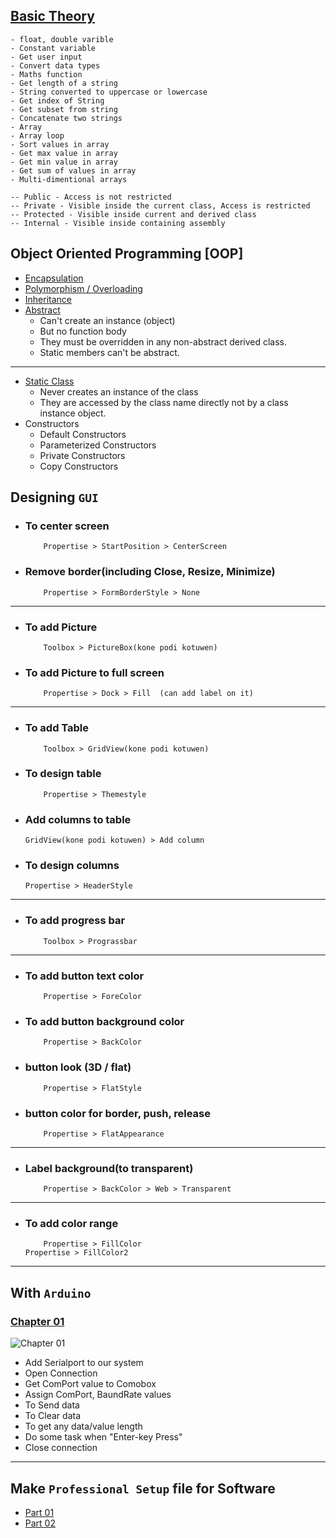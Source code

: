 ## [ Basic Theory ](https://github.com/denuwan-yasodhana/c-sharp/blob/main/Chapter_02/Basic)

	- float, double varible 
	- Constant variable
	- Get user input
	- Convert data types
	- Maths function
	- Get length of a string
	- String converted to uppercase or lowercase
	- Get index of String
	- Get subset from string
	- Concatenate two strings
	- Array
	- Array loop
	- Sort values in array
	- Get max value in array
	- Get min value in array
	- Get sum of values in array
	- Multi-dimentional arrays

 	-- Public - Access is not restricted
  	-- Private - Visible inside the current class, Access is restricted
   	-- Protected - Visible inside current and derived class
    -- Internal - Visible inside containing assembly

## Object Oriented Programming [OOP]
- [ Encapsulation ](https://github.com/denuwan-yasodhana/c-sharp/blob/main/OOP/Encapsulation.md)
- [ Polymorphism / Overloading ](https://github.com/denuwan-yasodhana/c-sharp/blob/main/OOP/Polymorphism.md)
- [ Inheritance ](https://github.com/denuwan-yasodhana/c-sharp/blob/main/OOP/Inheritance.md)
- [ Abstract ](https://github.com/denuwan-yasodhana/c-sharp/blob/main/OOP/Abstract.md)
  	- Can't create an instance (object)
  	- But no function body 
	- They must be overridden in any non-abstract derived class.
	- Static members can't be abstract.

---

- [ Static Class ](https://github.com/denuwan-yasodhana/c-sharp/blob/main/Chapter_03/Static.md)
	- Never creates an instance of the class
	- They are accessed by the class name directly not by a class instance object.
 - Constructors
 	- Default Constructors
	- Parameterized Constructors
	- Private Constructors
	- Copy Constructors

 	


## Designing `GUI`

- ### To center screen	
    
          Propertise > StartPosition > CenterScreen
	  
- ### Remove border(including Close, Resize, Minimize)	
  
          Propertise > FormBorderStyle > None	  
---
- ### To add Picture		
  
          Toolbox > PictureBox(kone podi kotuwen)
          
- ### To add Picture to full screen	

          Propertise > Dock > Fill  (can add label on it)
---
- ### To add Table	
    
          Toolbox > GridView(kone podi kotuwen)

- ### To design table	

          Propertise > Themestyle
	  
- ### Add columns to table
	
	  GridView(kone podi kotuwen) > Add column
	  
- ### To design columns	
	
	  Propertise > HeaderStyle  
---
- ### To add progress bar	

          Toolbox > Prograssbar
---
- ### To add button text color	

          Propertise > ForeColor
          
- ### To add button background color	

          Propertise > BackColor
          
- ### button look (3D / flat)		

          Propertise > FlatStyle
          
- ### button color for border, push, release	

          Propertise > FlatAppearance
---
- ### Label background(to transparent)	

          Propertise > BackColor > Web > Transparent	
---
- ### To add color range	

          Propertise > FillColor
	  Propertise > FillColor2

-------
  
## With `Arduino`

### [ Chapter 01 ](https://github.com/denuwan-yasodhana/c-sharp/blob/main/Chapter_01/Form1.cs)
  
![Chapter 01](https://user-images.githubusercontent.com/110303643/200033129-4567b5fd-c028-41b3-9cf9-ac8628a35af2.PNG)

- Add Serialport to our system		
- Open Connection			
- Get ComPort value to Comobox		
- Assign ComPort, BaundRate values	 
- To Send data				
- To Clear data				
- To get any data/value length		
- Do some task when "Enter-key Press"	
- Close connection			

-------

## Make `Professional Setup` file for Software
  - [ Part 01 ](https://www.youtube.com/watch?v=sjUcvU3GFC4&t=174s)
  - [ Part 02 ](https://www.youtube.com/watch?v=spacjduPMkE&t=146s)
